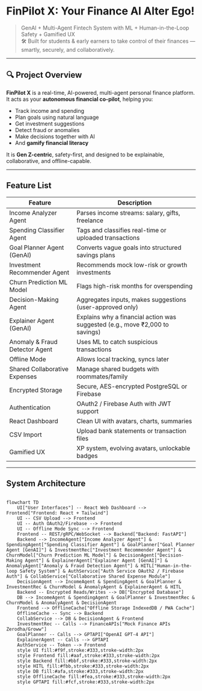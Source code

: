 # FinPilot X: Your Finance AI Alter Ego!

> GenAI + Multi-Agent Fintech System with ML + Human-in-the-Loop Safety + Gamified UX  
> 🛠️ Built for students & early earners to take control of their finances — smartly, securely, and collaboratively.

---

## 🔍 Project Overview

**FinPilot X** is a real-time, AI-powered, multi-agent personal finance platform. It acts as your **autonomous financial co-pilot**, helping you:

- Track income and spending
- Plan goals using natural language
- Get investment suggestions
- Detect fraud or anomalies
- Make decisions together with AI
- And **gamify financial literacy**

It is **Gen Z-centric**, safety-first, and designed to be explainable, collaborative, and offline-capable.

---

## Feature List

| Feature                             | Description                                                                 |
|-------------------------------------|-----------------------------------------------------------------------------|
| Income Analyzer Agent               | Parses income streams: salary, gifts, freelance                            |
| Spending Classifier Agent          | Tags and classifies real-time or uploaded transactions                     |
| Goal Planner Agent (GenAI)         | Converts vague goals into structured savings plans                         |
| Investment Recommender Agent       | Recommends mock low-risk or growth investments                             |
| Churn Prediction ML Model          | Flags high-risk months for overspending                                    |
| Decision-Making Agent              | Aggregates inputs, makes suggestions (user-approved only)                  |
| Explainer Agent (GenAI)            | Explains why a financial action was suggested (e.g., move ₹2,000 to savings)|
| Anomaly & Fraud Detector Agent     | Uses ML to catch suspicious transactions                                   |
| Offline Mode                       | Allows local tracking, syncs later                                          |
| Shared Collaborative Expenses      | Manage shared budgets with roommates/family                                |
| Encrypted Storage                  | Secure, AES-encrypted PostgreSQL or Firebase                               |
| Authentication                     | OAuth2 / Firebase Auth with JWT support                                    |
| React Dashboard                    | Clean UI with avatars, charts, summaries                                   |
| CSV Import                         | Upload bank statements or transaction files                                |
| Gamified UX                        | XP system, evolving avatars, unlockable badges                             |

---

## System Architecture

```mermaid

flowchart TD
    UI["User Interfaces"] -- React Web Dashboard --> Frontend["Frontend: React + Tailwind"]
    UI -- CSV Upload --> Frontend
    UI -- Auth OAuth2/Firebase --> Frontend
    UI -- Offline Mode Sync --> Frontend
    Frontend -- REST/gRPC/WebSocket --> Backend["Backend: FastAPI"]
    Backend --> IncomeAgent["Income Analyzer Agent"] & SpendingAgent["Spending Classifier Agent"] & GoalPlanner["Goal Planner Agent [GenAI]"] & InvestmentRec["Investment Recommender Agent"] & ChurnModel["Churn Prediction ML Model"] & DecisionAgent["Decision-Making Agent"] & ExplainerAgent["Explainer Agent [GenAI]"] & AnomalyAgent["Anomaly & Fraud Detection Agent"] & HITL["Human-in-the-loop Safety System"] & AuthService["Auth Service OAuth2 / Firebase Auth"] & CollabService["Collaborative Shared Expense Module"]
    DecisionAgent --> IncomeAgent & SpendingAgent & GoalPlanner & InvestmentRec & ChurnModel & AnomalyAgent & ExplainerAgent & HITL
    Backend -- Encrypted Reads/Writes --> DB["Encrypted Database"]
    DB --> IncomeAgent & SpendingAgent & GoalPlanner & InvestmentRec & ChurnModel & AnomalyAgent & DecisionAgent
    Frontend --> OfflineCache["Offline Storage IndexedDB / PWA Cache"]
    OfflineCache -- Sync --> Backend
    CollabService --> DB & DecisionAgent & Frontend
    InvestmentRec -- Calls --> FinanceAPIs["Mock Finance APIs Zerodha/Groww"]
    GoalPlanner -- Calls --> GPTAPI["OpenAI GPT-4 API"]
    ExplainerAgent -- Calls --> GPTAPI
    AuthService -- Token --> Frontend
    style UI fill:#f9f,stroke:#333,stroke-width:2px
    style Frontend fill:#aaf,stroke:#333,stroke-width:2px
    style Backend fill:#bbf,stroke:#333,stroke-width:2px
    style HITL fill:#fbb,stroke:#333,stroke-width:2px
    style DB fill:#afa,stroke:#333,stroke-width:2px
    style OfflineCache fill:#fea,stroke:#333,stroke-width:2px
    style GPTAPI fill:#fcf,stroke:#333,stroke-width:2px

